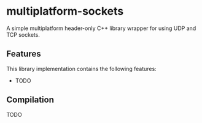 # multiplatform-sockets
A simple multiplatform header-only C++ library wrapper for using UDP and TCP sockets.

## Features

This library implementation contains the following features:

- TODO

## Compilation

TODO
